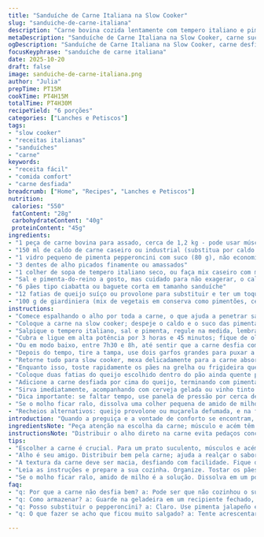 ```yaml
---
title: "Sanduíche de Carne Italiana na Slow Cooker"
slug: "sanduiche-de-carne-italiana"
description: "Carne bovina cozida lentamente com tempero italiano e pimenta pepperoncini, montada em pão macio, com queijo suíço e giardiniera. Combinação de texturas, sabores intensos e suculência que se equilibra com o azedinho das pimentas, tudo cozido até a carne ficar na textura perfeita para desfiar. A preparação envolve controle visual e tátil mais do que tempo exato, garantindo um prato adaptável à rotina corrida. Uma versão com toque especial para fugir do trivial."
metaDescription: "Sanduíche de Carne Italiana na Slow Cooker, carne suculenta e queijo derretido que combina texturas surpreendentes."
ogDescription: "Sanduíche de Carne Italiana na Slow Cooker, carne desfiada com tempero italiano e pimentos, feito para quem ama sabores intensos."
focusKeyphrase: "sanduíche de carne italiana"
date: 2025-10-20
draft: false
image: sanduiche-de-carne-italiana.png
author: "Julia"
prepTime: PT15M
cookTime: PT4H15M
totalTime: PT4H30M
recipeYield: "6 porções"
categories: ["Lanches e Petiscos"]
tags:
- "slow cooker"
- "receitas italianas"
- "sanduíches"
- "carne"
keywords:
- "receita fácil"
- "comida comfort"
- "carne desfiada"
breadcrumb: ["Home", "Recipes", "Lanches e Petiscos"]
nutrition: 
 calories: "550"
 fatContent: "28g"
 carbohydrateContent: "40g"
 proteinContent: "45g"
ingredients:
- "1 peça de carne bovina para assado, cerca de 1,2 kg - pode usar músculo ou acém para mais sabor e gordura"
- "150 ml de caldo de carne caseiro ou industrial (substitua por caldo de frango se preferir sabor mais suave)"
- "1 vidro pequeno de pimenta pepperoncini com suco (80 g), não economize no líquido - ele faz toda diferença no cozimento"
- "3 dentes de alho picados finamente ou amassados"
- "1 colher de sopa de tempero italiano seco, ou faça mix caseiro com manjericão, orégano, tomilho e alecrim"
- "Sal e pimenta-do-reino a gosto, mas cuidado para não exagerar, o caldo já traz sal"
- "6 pães tipo ciabatta ou baguete corta em tamanho sanduíche"
- "12 fatias de queijo suíço ou provolone para substituir e ter um toque mais marcante"
- "100 g de giardiniera (mix de vegetais em conserva como pimentões, cenoura e azeitona), opcional para crocância e acidez"
instructions:
- "Comece espalhando o alho por toda a carne, o que ajuda a penetrar sabor durante o cozimento."
- "Coloque a carne na slow cooker; despeje o caldo e o suco das pimentas juntamente com as pimentas inteiras por cima, evitando despejar o tempero seco antes para não queimar."
- "Salpique o tempero italiano, sal e pimenta, regule na medida, lembrando que o caldo já é salgado."
- "Cubra e ligue em alta potência por 3 horas e 45 minutos; fique de olho nas bordas quando começarem a soltar óleo natural da gordura, sinal de que começou a ficar macia."
- "Ou em modo baixo, entre 7h30 e 8h, até sentir que a carne desfia com facilidade - não mexa muito para não quebrar fibras antes da hora."
- "Depois do tempo, tire a tampa, use dois garfos grandes para puxar a carne em pedaços irregulares - o ideal é que ela se desfaça num molho grosso e suculento, veja se o caldo engrossou e se a carne esta macia mas ainda úmida."
- "Retorne tudo para slow cooker, mexa delicadamente para a carne absorver o caldo, mantenha na função ‘warm’ por uns 15 minutos para incorporar sabores."
- "Enquanto isso, toste rapidamente os pães na grelha ou frigideira quente até formar crostas crocantes mas mantendo o interior macio, assim o pão aguenta o molho."
- "Coloque duas fatias do queijo escolhido dentro do pão ainda quente para derreter levemente."
- "Adicione a carne desfiada por cima do queijo, terminando com pimentas pepperoncini adicionais para quem gosta de punch extra, e finalize com colheradas de giardiniera."
- "Sirva imediatamente, acompanhando com cerveja gelada ou vinho tinto leve para contrastar com a gordura."
- "Dica importante: se faltar tempo, use panela de pressão por cerca de 1h20 no lugar da slow cooker, mas a textura e sabor podem variar."
- "Se o molho ficar ralo, dissolva uma colher pequena de amido de milho em água fria e adicione no final, mexa até engrossar."
- "Recheios alternativos: queijo provolone ou muçarela defumada, e na falta da giardiniera, experimente picles de pepino para crocância."
introduction: "Quando a preguiça e a vontade de conforto se encontram, um sanduíche quente com carne cozida lentamente vira a solução mais certeira do cardápio de casa. Aquela carne, molhadinha, desmanchando na boca, com um toque ácido que só o pepperoncini tem. Na primeira vez, overcozinhei e percebi que a textura perde, vira quase purê. Ajustei temperaturas, tempos, selecionei aprendi que tempo exato mesmo é o que meu olho, nariz e garfo me dizem. E o resultado merece repetir sempre; uma comida que abraça, com queijo derretido e pães estalando em volta, no jeito brasileiro de degustar com calma ou pressa."
ingredientsNote: "Peça atenção na escolha da carne; músculo e acém têm gordura e colágeno que derretem durante o cozimento, o que deixa a carne úmida e saborosa. Caldo caseiro é o melhor, mas industrial serve numa emergência. O pepperoncini é fundamental para o azedinho, mas quem não curte pode reduzir a quantidade do suco ou substituir por pimenta jalapeño em conserva. O queijo suíço é a versão original, mas o provolone defumado ou até um cheddar suave são boas variações para incrementar. Giardiniera pode parecer opcional, mas dá contraponto ao doce da carne e gordura do queijo. No pão, evite os muito macios, o ideal é que tenha casca firme para segurar o molho e carga pesada da carne."
instructionsNote: "Distribuir o alho direto na carne evita pedaços concentrados de sabor sem queimar. Cozinhar com tampa é importante para capturar o vapor e amaciar as fibras, mas é na hora do desfiar que a mágica acontece; a carne precisa estar tão macia que se separa sem esforço – essa é a prova de cozimento correto. Na pressa, panela de pressão é substituta, só fique atento para não cozinhar demais. Voltando a carne para o molho na slow cooker ajuda no sabor, já que os sucos reaproveitados garantem suculência. Na montagem, o golpe do pão quente é simples mas fundamental para ajudar o queijo a derreter e o pão não embebedar rápido demais. Finalizar com pimentas extras e giardiniera gera contraste visual e gustativo, destaque essencial para a experiência completa."
tips:
- "Escolher a carne é crucial. Para um prato suculento, músculos e acém são melhores. Eles derretem durante o cozimento; isso traz muito sabor. Use caldo caseiro quando possível. Se não, caldo industrial funciona. Mas tem que ser de carne, o de frango muda o sabor."
- "Alho é seu amigo. Distribuir bem pela carne; ajuda a realçar o sabor. Não economize. O queijo, prefira suíço ou um provolone defumado. Eles derretem e trazem um sabor mais intenso. Se não tiver, uma muçarela simples também serve, mas não é o mesmo."
- "A textura da carne deve ser macia, desfiando com facilidade. Fique de olho nos sinais. Quando soltar óleo das bordas, é um bom sinal. O tempo é variável; cada slow cooker tem suas nuances. Se a carne passa do ponto, fica um purê. Ajuste sempre."
- "Leia as instruções e prepare a sua cozinha. Organize. Tostar os pães é fundamental, eles precisam de uma crosta firme. Isso evita que eles embebedem rápido com o molho. Não tenha pressa. Faça isso com atenção."
- "Se o molho ficar ralo, amido de milho é a solução. Dissolva em um pouco de água fria e misture. Funciona direitinho. Alternativamente, tente adicionar uma batata cozida e amassada ao molho. Ajuste temperos após engrossar."
faq:
- "q: Por que a carne não desfia bem? a: Pode ser que não cozinhou o suficiente ou passou do ponto. Se não está derretendo, cozinhe mais. O tempo varia muito. Em casos extremos, considere a panela de pressão."
- "q: Como armazenar? a: Guarde na geladeira em um recipiente fechado, dura três dias. Pode congelar por até três meses. Mas, a textura perde se esquenta várias vezes. Melhor não descongelar e reaquecer mais de uma vez."
- "q: Posso substituir o pepperoncini? a: Claro. Use pimenta jalapeño em conserva se preferir algo menos ácido. Menos suco então; ajusta para gosto. Mas o pepperoncini traz um toque distinto."
- "q: O que fazer se acho que ficou muito salgado? a: Tente acrescentar um pouco de água ou caldo sem sal. Cozinhar batata junto pode equilibrar também. Ajuste sabores devagar até achar bom."

---
```

